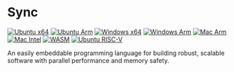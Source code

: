 # Sync

[![Ubuntu x64](https://github.com/sync-language/sync/actions/workflows/ubuntu_x64_test.yml/badge.svg)](https://github.com/sync-language/sync/actions/workflows/ubuntu_x64_test.yml)
[![Ubuntu Arm](https://github.com/sync-language/sync/actions/workflows/ubuntu_arm_test.yml/badge.svg)](https://github.com/sync-language/sync/actions/workflows/ubuntu_arm_test.yml)
[![Windows x64](https://github.com/sync-language/sync/actions/workflows/windows_x64_test.yml/badge.svg)](https://github.com/sync-language/sync/actions/workflows/windows_x64_test.yml)
[![Windows Arm](https://github.com/sync-language/sync/actions/workflows/windows_arm_test.yml/badge.svg)](https://github.com/sync-language/sync/actions/workflows/windows_arm_test.yml)
[![Mac Arm](https://github.com/sync-language/sync/actions/workflows/mac_arm_test.yml/badge.svg)](https://github.com/sync-language/sync/actions/workflows/mac_arm_test.yml)
[![Mac Intel](https://github.com/sync-language/sync/actions/workflows/mac_intel_test.yml/badge.svg)](https://github.com/sync-language/sync/actions/workflows/mac_intel_test.yml)
[![WASM](https://github.com/sync-language/sync/actions/workflows/wasm_test.yml/badge.svg)](https://github.com/sync-language/sync/actions/workflows/wasm_test.yml)
[![Ubuntu RISC-V](https://github.com/sync-language/sync/actions/workflows/ubuntu_riscv_test.yml/badge.svg)](https://github.com/sync-language/sync/actions/workflows/ubuntu_riscv_test.yml)

An easily embeddable programming language for building robust, scalable software with parallel performance and memory safety.
